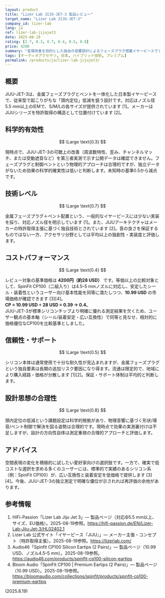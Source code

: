 ```yaml
---
layout: product
title: "Lizer Lab JIJU-JET-3 製品レビュー"
target_name: "Lizer Lab JIJU-JET-3"
company_id: lizer-lab
lang: ja
ref: lizer-lab-jijujet3
date: 2025-08-19
rating: [2.7, 0.3, 0.7, 0.4, 0.5, 0.8]
price: 4200
summary: "音場改善を目的とした独自の音響設計によるフェーズプラグ搭載イヤーピースですが、高コストとニッチな用途に制限されています。"
tags: [オーディオアクセサリ, 日本, ハイブリッド技術, プレミアム]
permalink: /products/ja/lizer-lab-jijujet3/
---
```


## 概要

JIJU-JET-3は、金属フェーズプラグとベントを一体化した日本製イヤーピースで、従来型で起こりがちな「頭内定位」低減を狙う設計です。対応はノズル径5.5 mm以上のIEMで、S/M/Lの各サイズが提供されています [1]。メーカーはJIJUシリーズを特許取得の構造として位置付けています [2]。

## 科学的有効性

$$ \Large \text{0.3} $$

現時点で、JIJU-JET-3の可聴上の改善（周波数特性、歪み、チャンネルマッチ、または受動遮音など）を第三者実測で示す公開データは確認できません。フェーズプラグと制御ベントという物理的アプローチは合理的ですが、独立データがないため効果の科学的確実性は低いと判断します。未知時の基準0.5から減点です。

## 技術レベル

$$ \Large \text{0.7} $$

金属フェーズプラグ＋ベント配置という、一般的なイヤーピースには少ない実装を採り、対応ノズル径を明示しています [1]。また、JIJUアーキテクチャはメーカーの特許取得主張に基づく独自技術とされています [2]。音の良さを保証するものではない一方、アクセサリ分野としては平均以上の独創性・実装度と評価します。

## コストパフォーマンス

$$ \Large \text{0.4} $$

レビュー対象の基準価格は **4200円（約28 USD）** です。等価以上の比較対象として、SpinFit CP100（二組入り）は4.5–5 mmノズルに対応し、安定したシール・装着性というユーザー向け基本性能を同等に満たしつつ、**10.99 USD** の市場価格が確認できます [3][4]。  
**CP = 10.99 USD ÷ 28 USD = 0.39 → 0.4**。  
JIJU-JET-3が標準シリコンチップより明確に優れる測定結果を欠くため、ユーザー観点の基本軸（シール/装着安定・広い互換性）で同等と見なせ、相対的に価格優位なCP100を比較基準としました。

## 信頼性・サポート

$$ \Large \text{0.5} $$

シリコン本体は通常使用で十分な耐久性が見込まれますが、金属フェーズプラグという独自要素は長期の追加リスク要因になり得ます。流通は限定的で、地域により購入経路・価格が分散します [1][2]。保証・サポート体制は平均的と判断します。

## 設計思想の合理性

$$ \Large \text{0.8} $$

頭内定位の低減という課題設定は科学的根拠があり、物理音響に基づく形状/導音/ベント制御で解決を図る姿勢は合理的です。現時点で効果の実測裏付けは不足しますが、設計の方向性自体は測定重視の合理的アプローチと評価します。

## アドバイス

空間表現の変化を積極的に試したい愛好家向けの選択肢です。一方で、確実で低コストな選択を求める多くのユーザーには、標準的で実績のあるシリコン系（例：SpinFit CP100）が、広い互換性と装着安定を低価格で提供します [3][4]。今後、JIJU-JET-3の独立測定で明確な優位が示されれば再評価の余地があります。

## 参考情報

1. HiFi-Passion「Lizer Lab Jiju Jet 3」— 製品ページ（対応Φ5.5 mm以上、サイズ、EU価格）。2025-08-19参照。https://hifi-passion.de/EN/Lizer-Lab-Jiju-Jet-3/HL02402.1  
2. Lizer Lab 公式サイト「イヤーピース『JIJU』」— メーカー主張・コンセプト（特許取得主張）。2025-08-19参照。https://lizerlab.com/  
3. Audio46「Spinfit CP100 Silicon Eartips (2 Pairs)」— 製品ページ（10.99 USD、ノズル4.5–5 mm）。2025-08-19参照。https://audio46.com/products/spinfit-cp100-silicon-eartips  
4. Bloom Audio「SpinFit CP100 | Premium Eartips (2 Pairs)」— 製品ページ（10.99 USD）。2025-08-19参照。https://bloomaudio.com/collections/spinfit/products/spinfit-cp100-premium-eartips

(2025.8.19)

